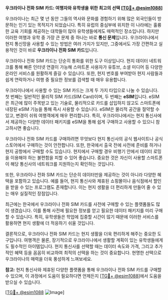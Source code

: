 **우크라이나 전화 SIM 카드: 여행자와 유학생을 위한 최고의 선택 [[TG💪+ @esim1088](https://t.me/s/esim1088)]**

우크라이나는 최근 몇 년 동안 그들의 역사와 문화를 경험하기 위해 많은 외국인들이 방문하는 인기 있는 목적지가 되었습니다. 특히 유럽의 중심부에 위치한 이 나라에는 훌륭한 교육 기회를 제공하는 대학들이 많아 유학생들에게도 매력적인 장소입니다. 하지만 이러한 여행과 유학 중 가장 큰 문제 중 하나는 바로 **통신 문제**입니다. 우크라이나에서 현지 통신망을 사용할 수 있는 방법은 여러 가지가 있지만, 그중에서도 가장 간편하고 실용적인 것이 바로 **우크라이나 전화 SIM 카드**입니다.

우크라이나 전화 SIM 카드는 단순히 통화를 위한 도구 이상입니다. 현지 데이터 네트워크를 통해 빠른 인터넷 연결이 가능해 스마트폰 사용자가 유튜브, 소셜 미디어 등 다양한 온라인 서비스를 원활하게 즐길 수 있습니다. 또한, 현지 번호를 부여받아 현지 사람들과 쉽게 연락하거나 여행 중 필요한 정보를 검색할 때 매우 유용합니다. 

우크라이나에서 사용할 수 있는 SIM 카드는 크게 두 가지 타입으로 나눌 수 있습니다. 첫 번째는 일반적인 물리적 SIM 카드(SIM Card)이며, 두 번째는 **eSIM**입니다. eSIM은 최근에 많이 주목받고 있는 기술로, 물리적으로 카드를 삽입하지 않고도 스마트폰에 내장된 eSIM 기능을 통해 즉시 사용할 수 있습니다. eSIM은 물리적 공간을 절약할 수 있고, 변경이 쉬워 여행객에게 매우 편리합니다. 특히, 우크라이나에서는 현지 통신사에서 제공하는 다양한 데이터 패키지를 eSIM을 통해 쉽게 구매하고 사용할 수 있으니 참고하시면 좋습니다.

우크라이나 전화 SIM 카드를 구매하려면 무엇보다 현지 통신사의 공식 웹사이트나 공식 스토어에서 구매하는 것이 안전합니다. 또한, 한국에서 출국 전에 사전에 준비를 하거나 현지 공항에서 구매할 수도 있습니다. 현지에서 구매할 경우 비행기 안에서 데이터 로밍을 이용해야 하는 불편함을 피할 수 있어 좋습니다. 중요한 것은 자신이 사용할 스마트폰이 해당 통신사의 네트워크를 지원하는지 확인하는 것입니다.

또한, 우크라이나 전화 SIM 카드는 단순히 데이터만을 제공하는 것이 아니라 다양한 혜택을 포함하고 있습니다. 예를 들어, 현지 통신사와 제휴된 쇼핑몰이나 음식점에서 할인을 받을 수 있는 프로그램도 존재합니다. 이는 현지 생활을 더 편리하게 만들어 줄 수 있는 매우 실질적인 장점입니다.

최근에는 한국에서 우크라이나 전화 SIM 카드를 사전에 구매할 수 있는 플랫폼들도 많이 생겼습니다. 이를 통해 사전에 필요한 정보를 얻고 필요한 데이터 패키지를 미리 구매할 수 있습니다. 특히, 유학생들은 학업에 집중할 시간이 많기 때문에 이러한 서비스를 활용하면 현지 생활에 더 적응하기 쉬울 것입니다.

결론적으로, 우크라이나 전화 SIM 카드는 현지 생활을 더욱 편리하게 해주는 중요한 도구입니다. 여행객은 물론, 장기적으로 우크라이나에서 생활할 계획이 있는 유학생들에게도 필수적인 아이템입니다. 현지 통신사를 선택할 때는 데이터 속도와 가격, 그리고 추가적인 혜택 등을 꼼꼼히 비교하여 최적의 선택을 하는 것이 중요합니다. 현명한 선택으로 우크라이나의 매력을 더욱 풍성하게 느껴보세요.

**참고:** 현지 통신사와 제휴된 다양한 플랫폼을 통해 우크라이나 전화 SIM 카드를 구매할 수 있으며, 이 과정에서 도움이 필요하다면 언제든지 [[TG💪+ @esim1088](https://t.me/s/esim1088)]에서 도움을 받으실 수 있습니다.

[[TG💪+ @esim1088](https://t.me/s/esim1088) ![Image](https://i.postimg.cc/Y0z9fWf4/image.png)]